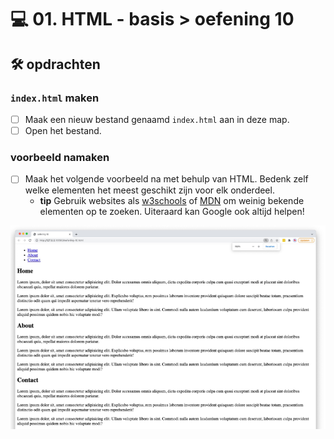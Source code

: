 # 💻 01. HTML - basis > oefening 10

## 🛠️ opdrachten

### `index.html` maken

- [ ] Maak een nieuw bestand genaamd `index.html` aan in deze map.
- [ ] Open het bestand.

### voorbeeld namaken

- [ ] Maak het volgende voorbeeld na met behulp van HTML. Bedenk zelf welke elementen het meest geschikt zijn voor elk onderdeel.
  - **tip** Gebruik websites als [w3schools](https://www.w3schools.com) of [MDN](https://developer.mozilla.org/en-US/docs/Web/HTML) om weinig bekende elementen op te zoeken. Uiteraard kan Google ook altijd helpen!

![Alt text](image.png)
